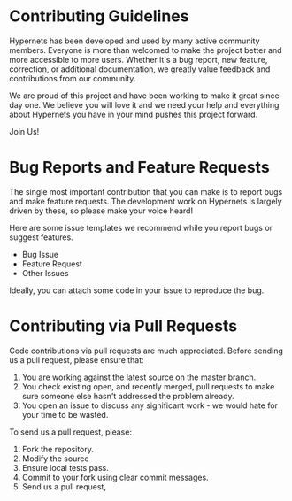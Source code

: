 # Contributing Guidelines
Hypernets has been developed and used by many active community members. Everyone is more than welcomed  to make the project better and more accessible to more users. Whether it's a bug report, new feature, correction, or additional documentation, we greatly value feedback and contributions from our community.

We are proud of this project and have been working to make it great since day one. We believe you will love it and we need your help and everything about Hypernets you have in your mind pushes this project forward.

Join Us!

# Bug Reports and Feature Requests
The single most important contribution that you can make is to report bugs and make feature requests. The development work on Hypernets is largely driven by these, so please make your voice heard!

Here are some issue templates we recommend  while you report bugs or suggest features.
 - Bug Issue
 - Feature Request
 - Other Issues

Ideally, you can attach some code in your issue to reproduce the bug.


# Contributing via Pull Requests
Code contributions via pull requests are much appreciated. Before sending us a pull request, please ensure that:

 1. You are working against the latest source on the master branch.
 2. You check existing open, and recently merged, pull requests to make
   sure someone else hasn't addressed the problem already.
 3. You open an issue to discuss any significant work - we would hate for
   your time to be wasted.

To send us a pull request, please:

 1. Fork the repository.
 2. Modify the source 
 3. Ensure local tests pass.
 4. Commit to your fork using clear commit messages.
 5. Send us a pull request, 
